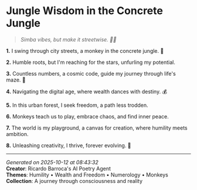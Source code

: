 # Jungle Wisdom in the Concrete Jungle

> *Simba vibes, but make it streetwise. 🐒🌃*

**1.** I swing through city streets, a monkey in the concrete jungle. 🐒


**2.** Humble roots, but I'm reaching for the stars, unfurling my potential.


**3.** Countless numbers, a cosmic code, guide my journey through life's maze. 🔢


**4.** Navigating the digital age, where wealth dances with destiny. 💰


**5.** In this urban forest, I seek freedom, a path less trodden.


**6.** Monkeys teach us to play, embrace chaos, and find inner peace.


**7.** The world is my playground, a canvas for creation, where humility meets ambition.


**8.** Unleashing creativity, I thrive, forever evolving. 🎨



---

*Generated on 2025-10-12 at 08:43:32*  
**Creator**: Ricardo Barroca's AI Poetry Agent  
**Themes**: Humility • Wealth and Freedom • Numerology • Monkeys  
**Collection**: A journey through consciousness and reality